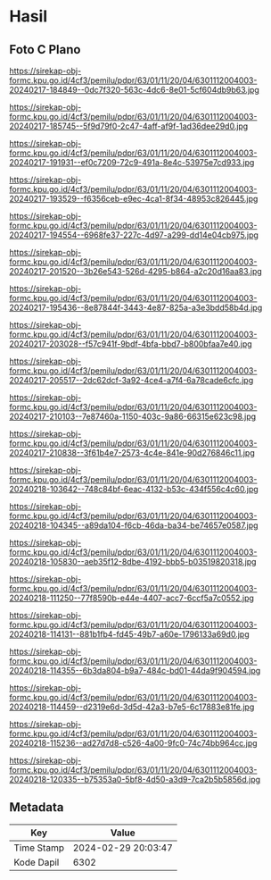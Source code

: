 # Hasil

## Foto C Plano

https://sirekap-obj-formc.kpu.go.id/4cf3/pemilu/pdpr/63/01/11/20/04/6301112004003-20240217-184849--0dc7f320-563c-4dc6-8e01-5cf604db9b63.jpg

https://sirekap-obj-formc.kpu.go.id/4cf3/pemilu/pdpr/63/01/11/20/04/6301112004003-20240217-185745--5f9d79f0-2c47-4aff-af9f-1ad36dee29d0.jpg

https://sirekap-obj-formc.kpu.go.id/4cf3/pemilu/pdpr/63/01/11/20/04/6301112004003-20240217-191931--ef0c7209-72c9-491a-8e4c-53975e7cd933.jpg

https://sirekap-obj-formc.kpu.go.id/4cf3/pemilu/pdpr/63/01/11/20/04/6301112004003-20240217-193529--f6356ceb-e9ec-4ca1-8f34-48953c826445.jpg

https://sirekap-obj-formc.kpu.go.id/4cf3/pemilu/pdpr/63/01/11/20/04/6301112004003-20240217-194554--6968fe37-227c-4d97-a299-dd14e04cb975.jpg

https://sirekap-obj-formc.kpu.go.id/4cf3/pemilu/pdpr/63/01/11/20/04/6301112004003-20240217-201520--3b26e543-526d-4295-b864-a2c20d16aa83.jpg

https://sirekap-obj-formc.kpu.go.id/4cf3/pemilu/pdpr/63/01/11/20/04/6301112004003-20240217-195436--8e87844f-3443-4e87-825a-a3e3bdd58b4d.jpg

https://sirekap-obj-formc.kpu.go.id/4cf3/pemilu/pdpr/63/01/11/20/04/6301112004003-20240217-203028--f57c941f-9bdf-4bfa-bbd7-b800bfaa7e40.jpg

https://sirekap-obj-formc.kpu.go.id/4cf3/pemilu/pdpr/63/01/11/20/04/6301112004003-20240217-205517--2dc62dcf-3a92-4ce4-a7f4-6a78cade6cfc.jpg

https://sirekap-obj-formc.kpu.go.id/4cf3/pemilu/pdpr/63/01/11/20/04/6301112004003-20240217-210103--7e87460a-1150-403c-9a86-66315e623c98.jpg

https://sirekap-obj-formc.kpu.go.id/4cf3/pemilu/pdpr/63/01/11/20/04/6301112004003-20240217-210838--3f61b4e7-2573-4c4e-841e-90d276846c11.jpg

https://sirekap-obj-formc.kpu.go.id/4cf3/pemilu/pdpr/63/01/11/20/04/6301112004003-20240218-103642--748c84bf-6eac-4132-b53c-434f556c4c60.jpg

https://sirekap-obj-formc.kpu.go.id/4cf3/pemilu/pdpr/63/01/11/20/04/6301112004003-20240218-104345--a89da104-f6cb-46da-ba34-be74657e0587.jpg

https://sirekap-obj-formc.kpu.go.id/4cf3/pemilu/pdpr/63/01/11/20/04/6301112004003-20240218-105830--aeb35f12-8dbe-4192-bbb5-b03519820318.jpg

https://sirekap-obj-formc.kpu.go.id/4cf3/pemilu/pdpr/63/01/11/20/04/6301112004003-20240218-111250--77f8590b-e44e-4407-acc7-6ccf5a7c0552.jpg

https://sirekap-obj-formc.kpu.go.id/4cf3/pemilu/pdpr/63/01/11/20/04/6301112004003-20240218-114131--881b1fb4-fd45-49b7-a60e-1796133a69d0.jpg

https://sirekap-obj-formc.kpu.go.id/4cf3/pemilu/pdpr/63/01/11/20/04/6301112004003-20240218-114355--6b3da804-b9a7-484c-bd01-44da9f904594.jpg

https://sirekap-obj-formc.kpu.go.id/4cf3/pemilu/pdpr/63/01/11/20/04/6301112004003-20240218-114459--d2319e6d-3d5d-42a3-b7e5-6c17883e81fe.jpg

https://sirekap-obj-formc.kpu.go.id/4cf3/pemilu/pdpr/63/01/11/20/04/6301112004003-20240218-115236--ad27d7d8-c526-4a00-9fc0-74c74bb964cc.jpg

https://sirekap-obj-formc.kpu.go.id/4cf3/pemilu/pdpr/63/01/11/20/04/6301112004003-20240218-120335--b75353a0-5bf8-4d50-a3d9-7ca2b5b5856d.jpg


## Metadata

| Key        | Value               |
| ---------- | ------------------- |
| Time Stamp | 2024-02-29 20:03:47 |
| Kode Dapil | 6302                |



